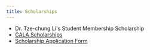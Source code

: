 ```yaml
---
title: Scholarships
---
```

+ Dr. Tze-chung Li's Student Membership Scholarship
+ [CALA Scholarships](/reward/scholarship/cala)
+ [Scholarship Application Form](https://docs.google.com/forms/d/e/1FAIpQLSeMJhd7mRS7PjtKtQcXHkmHZ4hNwJDDZLQsB78qUG9GsqFqLw/viewform)